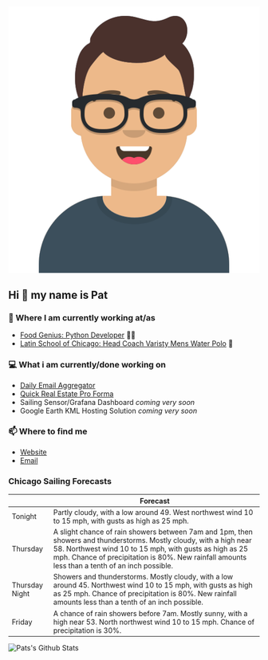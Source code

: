 [![Social banner for p-j-falconer](https://raw.githubusercontent.com/P-J-FALCONER/P-J-FALCONER/master/assets/avataaars.svg)](https://patfalconer.com/)
## Hi :wave: my name is Pat

### 💼 Where I am currently working at/as
- [Food Genius: Python Developer](https://getfoodgenius.com/) 🍔🐍
- [Latin School of Chicago: Head Coach Varisty Mens Water Polo](https://www.latinschool.org/) 🤽


### 💻 What i am currently/done working on
 - [Daily Email Aggregator](https://github.com/P-J-FALCONER/dott_daily_mail)
 - [Quick Real Estate Pro Forma](https://github.com/P-J-FALCONER/henry)
 - Sailing Sensor/Grafana Dashboard *coming very soon*
 - Google Earth KML Hosting Solution *coming very soon*

### 📫 Where to find me
 - [Website](https://patfalconer.com/)
 - [Email](mailto:patrick.j.falconer@gmail.com)


### Chicago Sailing Forecasts
|   | Forecast  |
|---|---|
| Tonight | Partly cloudy, with a low around 49. West northwest wind 10 to 15 mph, with gusts as high as 25 mph. |
| Thursday | A slight chance of rain showers between 7am and 1pm, then showers and thunderstorms. Mostly cloudy, with a high near 58. Northwest wind 10 to 15 mph, with gusts as high as 25 mph. Chance of precipitation is 80%. New rainfall amounts less than a tenth of an inch possible. |
| Thursday Night | Showers and thunderstorms. Mostly cloudy, with a low around 45. Northwest wind 10 to 15 mph, with gusts as high as 25 mph. Chance of precipitation is 80%. New rainfall amounts less than a tenth of an inch possible. |
| Friday | A chance of rain showers before 7am. Mostly sunny, with a high near 53. North northwest wind 10 to 15 mph. Chance of precipitation is 30%. |

![Pats's Github Stats](https://github-readme-stats.vercel.app/api?username=p-j-falconer&show_icons=true&theme=radical)
